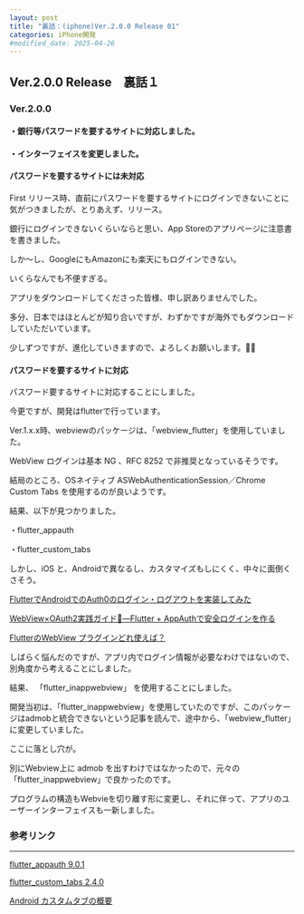 ```yaml
---
layout: post
title: "裏話：(iphone)Ver.2.0.0 Release 01"
categories: iPhone開発
#modified_date: 2025-04-26
---
```


[link-3]: https://apple.co/4jAiQKn

## Ver.2.0.0 Release　裏話１

### Ver.2.0.0

#### ・銀行等パスワードを要するサイトに対応しました。

#### ・インターフェイスを変更しました。


#### パスワードを要するサイトには未対応

First リリース時、直前にパスワードを要するサイトにログインできないことに気がつきましたが、とりあえず、リリース。

銀行にログインできないくらいならと思い、App Storeのアプリページに注意書を書きました。

しか〜し、GoogleにもAmazonにも楽天にもログインできない。

いくらなんでも不便すぎる。

アプリをダウンロードしてくださった皆様、申し訳ありませんでした。


多分、日本ではほとんどが知り合いですが、わずかですが海外でもダウンロードしていただいています。

少しずつですが、進化していきますので、よろしくお願いします。🙇‍♂️
　
#### パスワードを要するサイトに対応

パスワード要するサイトに対応することにしました。

今更ですが、開発はflutterで行っています。

Ver.1.x.x時、webviewのパッケージは、「webview_flutter」を使用していました。

WebView ログインは基本 NG 、RFC 8252 で非推奨となっているそうです。

結局のところ、OSネイティブ ASWebAuthenticationSession／Chrome Custom Tabs を使用するのが良いようです。

結果、以下が見つかりました。

・flutter_appauth

・flutter_custom_tabs

しかし、iOS と、Androidで異なるし、カスタマイズもしにくく、中々に面倒くさそう。

[FlutterでAndroidでのAuth0のログイン・ログアウトを実装してみた](https://dev.classmethod.jp/articles/flutter-android-auth0/ "FlutterでAndroidでのAuth0のログイン・ログアウトを実装してみた")

[WebView×OAuth2実践ガイド🚀—Flutter + AppAuthで安全ログインを作る](https://zenn.dev/koshiosaki/articles/9befab66d215b3 "WebView×OAuth2実践ガイド🚀—Flutter + AppAuthで安全ログインを作る")

[FlutterのWebView プラグインどれ使えば？](https://speakerdeck.com/espresso3389/flutterfalsewebview-hurakuintoreshi-eha?slide=10 "FlutterのWebView プラグインどれ使えば？")

しばらく悩んだのですが、アプリ内でログイン情報が必要なわけではないので、別角度から考えることにしました。

結果、 「flutter_inappwebview」 を使用することにしました。

開発当初は、「flutter_inappwebview」を使用していたのですが、このパッケージはadmobと統合できないという記事を読んで、途中から、「webview_flutter」に変更していました。

ここに落とし穴が。

別にWebview上に admob を出すわけではなかったので、元々の「flutter_inappwebview」で良かったのです。

プログラムの構造もWebvieを切り離す形に変更し、それに伴って、アプリのユーザーインターフェイスも一新しました。

### 参考リンク

* * *

[flutter_appauth 9.0.1](https://pub.dev/packages/flutter_appauth/example "flutter_appauth 9.0.1")

[flutter_custom_tabs 2.4.0](https://pub.dev/packages/flutter_custom_tabs/example "flutter_custom_tabs 2.4.0")

[Android カスタムタブの概要](https://developer.chrome.com/docs/android/custom-tabs?hl=ja "Android カスタムタブの概要")
